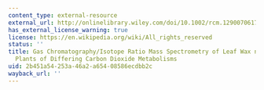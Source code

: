 ```yaml
---
content_type: external-resource
external_url: http://onlinelibrary.wiley.com/doi/10.1002/rcm.1290070617/abstract
has_external_license_warning: true
license: https://en.wikipedia.org/wiki/All_rights_reserved
status: ''
title: Gas Chromatography/Isotope Ratio Mass Spectrometry of Leaf Wax n-alkanes from
  Plants of Differing Carbon Dioxide Metabolisms
uid: 2b451a54-253a-46a2-a654-08586ecdbb2c
wayback_url: ''
---
```

